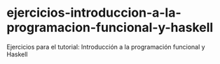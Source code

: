# ejercicios-introduccion-a-la-programacion-funcional-y-haskell
Ejercicios para el tutorial: Introducción a la programación funcional y Haskell
